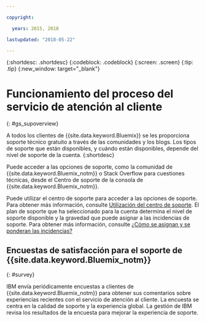 ```yaml
---

copyright:

  years: 2015, 2018

lastupdated: "2018-05-22"

---
```



{:shortdesc: .shortdesc}
{:codeblock: .codeblock}
{:screen: .screen}
{:tip: .tip}
{:new_window: target="_blank"}

# Funcionamiento del proceso del servicio de atención al cliente
{: #gs_supoverview}

A todos los clientes de {{site.data.keyword.Bluemix}} se les proporciona soporte técnico gratuito a través de las comunidades y los blogs. Los tipos de soporte que están disponibles, y cuándo están disponibles, depende del nivel de soporte de la cuenta.
{:shortdesc}

Puede acceder a las opciones de soporte, como la comunidad de {{site.data.keyword.Bluemix_notm}} o Stack Overflow para cuestiones técnicas, desde el Centro de soporte de la consola de {{site.data.keyword.Bluemix_notm}}.

Puede utilizar el centro de soporte para acceder a las opciones de soporte. Para obtener más información, consulte [Utilización del centro de soporte](/docs/get-support/howtogetsupport.html#using-avatar). El plan de soporte que ha seleccionado para la cuenta determina el nivel de soporte disponible y la gravedad que puede asignar a las incidencias de soporte. Para obtener más información, consulte [¿Cómo se asignan y se ponderan las incidencias?](/docs/get-support/ticketweight.html#support-ticket-severity)

## Encuestas de satisfacción para el soporte de {{site.data.keyword.Bluemix_notm}}  
{: #survey}

IBM envía periódicamente encuestas a clientes de {{site.data.keyword.Bluemix_notm}} para obtener sus comentarios sobre experiencias recientes con el servicio de atención al cliente. La encuesta se centra en la calidad de soporte y la experiencia global. La gestión de IBM revisa los resultados de la encuesta para mejorar la experiencia de soporte.
